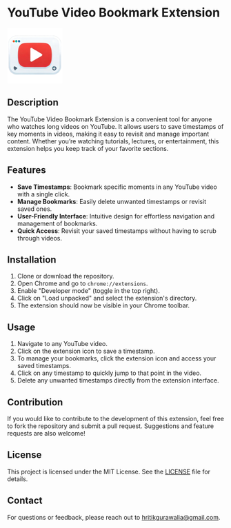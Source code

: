 # YouTube Video Bookmark Extension

![YouTube Video Bookmark Extension](icon-128.png) <!-- Update with the actual path to your icon -->

## Description

The YouTube Video Bookmark Extension is a convenient tool for anyone who watches long videos on YouTube. It allows users to save timestamps of key moments in videos, making it easy to revisit and manage important content. Whether you’re watching tutorials, lectures, or entertainment, this extension helps you keep track of your favorite sections.

## Features

- **Save Timestamps**: Bookmark specific moments in any YouTube video with a single click.
- **Manage Bookmarks**: Easily delete unwanted timestamps or revisit saved ones.
- **User-Friendly Interface**: Intuitive design for effortless navigation and management of bookmarks.
- **Quick Access**: Revisit your saved timestamps without having to scrub through videos.

## Installation

1. Clone or download the repository.
2. Open Chrome and go to `chrome://extensions`.
3. Enable "Developer mode" (toggle in the top right).
4. Click on "Load unpacked" and select the extension's directory.
5. The extension should now be visible in your Chrome toolbar.

## Usage

1. Navigate to any YouTube video.
2. Click on the extension icon to save a timestamp.
3. To manage your bookmarks, click the extension icon and access your saved timestamps.
4. Click on any timestamp to quickly jump to that point in the video.
5. Delete any unwanted timestamps directly from the extension interface.

## Contribution

If you would like to contribute to the development of this extension, feel free to fork the repository and submit a pull request. Suggestions and feature requests are also welcome!

## License

This project is licensed under the MIT License. See the [LICENSE](LICENSE) file for details.

## Contact

For questions or feedback, please reach out to [hritikgurawalia@gmail.com](mailto:hritikgurawalia@gmail.com).
